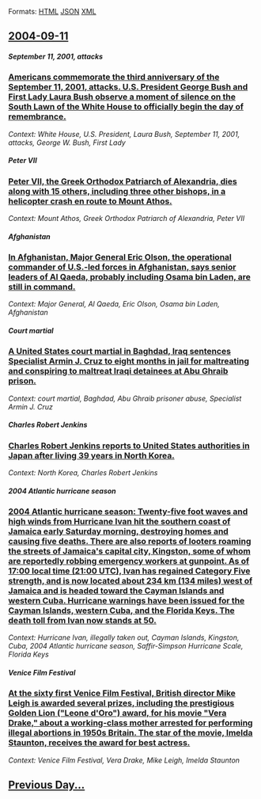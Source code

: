 
Formats: [HTML](2004/09/11/index.html)  [JSON](2004/09/11/index.json)  [XML](2004/09/11/index.xml)  

## [2004-09-11](/news/2004/09/11/index.md)

##### September 11, 2001, attacks
### [ Americans commemorate the third anniversary of the September 11, 2001, attacks. U.S. President George Bush and First Lady Laura Bush observe a moment of silence on the South Lawn of the White House to officially begin the day of remembrance. ](/news/2004/09/11/americans-commemorate-the-third-anniversary-of-the-september-11-2001-attacks-u-s-president-george-bush-and-first-lady-laura-bush-observ.md)
_Context: White House, U.S. President, Laura Bush, September 11, 2001, attacks, George W. Bush, First Lady_

##### Peter&nbsp;VII
### [ Peter&nbsp;VII, the Greek Orthodox Patriarch of Alexandria, dies along with 15 others, including three other bishops, in a helicopter crash en route to Mount Athos. ](/news/2004/09/11/peter-nbsp-vii-the-greek-orthodox-patriarch-of-alexandria-dies-along-with-15-others-including-three-other-bishops-in-a-helicopter-crash.md)
_Context: Mount Athos, Greek Orthodox Patriarch of Alexandria, Peter&nbsp;VII_

##### Afghanistan
### [ In Afghanistan, Major General Eric Olson, the operational commander of U.S.-led forces in Afghanistan, says senior leaders of Al Qaeda, probably including Osama bin Laden, are still in command. ](/news/2004/09/11/in-afghanistan-major-general-eric-olson-the-operational-commander-of-u-s-led-forces-in-afghanistan-says-senior-leaders-of-al-qaeda-pro.md)
_Context: Major General, Al Qaeda, Eric Olson, Osama bin Laden, Afghanistan_

##### Court martial
### [ A United States court martial in Baghdad, Iraq sentences Specialist Armin J. Cruz to eight months in jail for maltreating and conspiring to maltreat Iraqi detainees at Abu Ghraib prison. ](/news/2004/09/11/a-united-states-court-martial-in-baghdad-iraq-sentences-specialist-armin-j-cruz-to-eight-months-in-jail-for-maltreating-and-conspiring-to.md)
_Context: court martial, Baghdad, Abu Ghraib prisoner abuse, Specialist Armin J. Cruz_

##### Charles Robert Jenkins
### [ Charles Robert Jenkins reports to United States authorities in Japan after living 39 years in North Korea. ](/news/2004/09/11/charles-robert-jenkins-reports-to-united-states-authorities-in-japan-after-living-39-years-in-north-korea.md)
_Context: North Korea, Charles Robert Jenkins_

##### 2004 Atlantic hurricane season
### [ 2004 Atlantic hurricane season: Twenty-five foot waves and high winds from Hurricane Ivan hit the southern coast of Jamaica early Saturday morning, destroying homes and causing five deaths. There are also reports of looters roaming the streets of Jamaica's capital city, Kingston, some of whom are reportedly robbing emergency workers at gunpoint. As of 17:00 local time (21:00 UTC), Ivan has regained Category Five strength, and is now located about 234 km (134 miles) west of Jamaica and is headed toward the Cayman Islands and western Cuba. Hurricane warnings have been issued for the Cayman Islands, western Cuba, and the Florida Keys. The death toll from Ivan now stands at 50. ](/news/2004/09/11/2004-atlantic-hurricane-season-twenty-five-foot-waves-and-high-winds-from-hurricane-ivan-hit-the-southern-coast-of-jamaica-early-saturday.md)
_Context: Hurricane Ivan, illegally taken out, Cayman Islands, Kingston, Cuba, 2004 Atlantic hurricane season, Saffir-Simpson Hurricane Scale, Florida Keys_

##### Venice Film Festival
### [ At the sixty first Venice Film Festival, British director Mike Leigh is awarded several prizes, including the prestigious Golden Lion ("Leone d'Oro") award, for his movie "Vera Drake," about a working-class mother arrested for performing illegal abortions in 1950s Britain. The star of the movie, Imelda Staunton, receives the award for best actress. ](/news/2004/09/11/at-the-sixty-first-venice-film-festival-british-director-mike-leigh-is-awarded-several-prizes-including-the-prestigious-golden-lion-leo.md)
_Context: Venice Film Festival, Vera Drake, Mike Leigh, Imelda Staunton_

## [Previous Day...](/news/2004/09/10/index.md)

